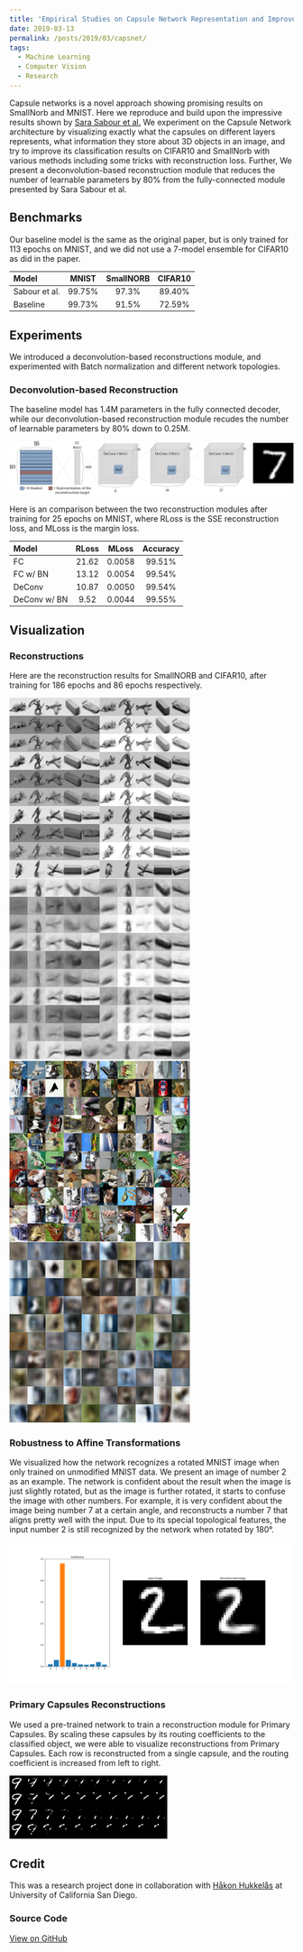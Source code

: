 ```yaml
---
title: 'Empirical Studies on Capsule Network Representation and Improvements'
date: 2019-03-13
permalink: /posts/2019/03/capsnet/
tags:
  - Machine Learning
  - Computer Vision
  - Research
---
```


Capsule networks is a novel approach showing promising results on SmallNorb and MNIST. Here we reproduce and build upon the impressive results shown by [Sara Sabour et al.](https://arxiv.org/abs/1710.09829) We experiment on the Capsule Network architecture by visualizing exactly what the capsules on different layers represents, what information they store about 3D objects in an image, and try to improve its classification results on CIFAR10 and SmallNorb with various methods including some tricks with reconstruction loss. Further, We present a deconvolution-based reconstruction module that reduces the number of learnable parameters by 80% from the fully-connected module presented by Sara Sabour et al.

## Benchmarks

Our baseline model is the same as the original paper, but is only trained for 113 epochs on MNIST, and we did not use a 7-model ensemble for CIFAR10 as did in the paper.

|Model         |  MNIST  |  SmallNORB  |  CIFAR10  |
|:-------------|:-------:|:-----------:|:---------:|
|Sabour et al. | 99.75%  | 97.3%       | 89.40%    |
|Baseline      | 99.73%  | 91.5%       | 72.59%    |

## Experiments

We introduced a deconvolution-based reconstructions module, and experimented with Batch normalization and different network topologies.

### Deconvolution-based Reconstruction

The baseline model has 1.4M parameters in the fully connected decoder, while our deconvolution-based reconstruction module recudes the number of learnable parameters by 80% down to 0.25M.

![](/images/posts/2019-03-13-capsnet/capsnet_deconv.png)

Here is an comparison between the two reconstruction modules after training for 25 epochs on MNIST, where RLoss is the SSE reconstruction loss, and MLoss is the margin loss.

|Model        |  RLoss  |  MLoss  |  Accuracy  |
|:------------|:-------:|:-------:|:----------:|
|FC           | 21.62   | 0.0058  | 99.51%     |
|FC w/ BN     | 13.12   | 0.0054  | 99.54%     |
|DeConv       | 10.87   | 0.0050  | 99.54%     |
|DeConv w/ BN | 9.52    | 0.0044  | 99.55%     |

## Visualization

### Reconstructions

Here are the reconstruction results for SmallNORB and CIFAR10, after training for 186 epochs and 86 epochs respectively.

![](/images/posts/2019-03-13-capsnet/smallnorb_rec.png)
![](/images/posts/2019-03-13-capsnet/cifar_reconstruction_epoch_86.png)

### Robustness to Affine Transformations

We visualized how the network recognizes a rotated MNIST image when only trained on unmodified MNIST data. We present an image of number 2 as an example. The network is confident about the result when the image is just slightly rotated, but as the image is further rotated, it starts to confuse the image with other numbers. For example, it is very confident about the image being number 7 at a certain angle, and reconstructs a number 7 that aligns pretty well with the input. Due to its special topological features, the input number 2 is still recognized by the network when rotated by 180&deg;.

![](/images/posts/2019-03-13-capsnet/robust_rotation.gif)

### Primary Capsules Reconstructions

We used a pre-trained network to train a reconstruction module for Primary Capsules. By scaling these capsules by its routing coefficients to the classified object, we were able to visualize reconstructions from Primary Capsules. Each row is reconstructed from a single capsule, and the routing coefficient is increased from left to right.

![](/images/posts/2019-03-13-capsnet/primary_caps.png)

## Credit

This was a research project done in collaboration with [Håkon Hukkelås](https://github.com/hukkelas) at University of California San Diego.

### Source Code

[View on GitHub](https://github.com/ethanleet/CapsNet)
